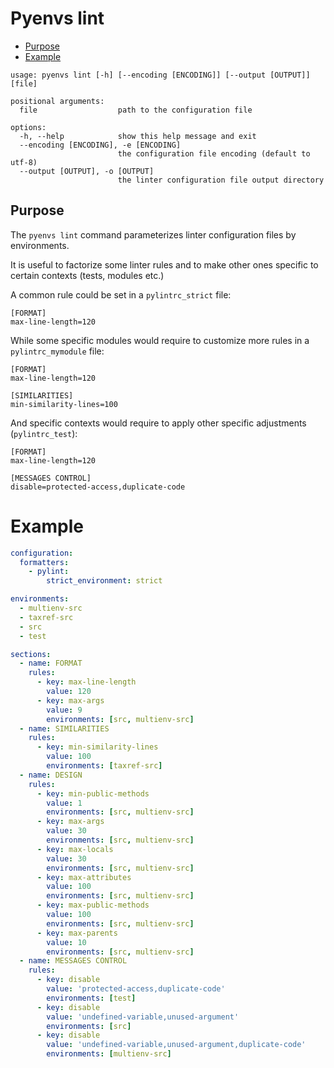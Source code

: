 # Pyenvs lint

* [Purpose](#purpose)
* [Example](#example)

```text
usage: pyenvs lint [-h] [--encoding [ENCODING]] [--output [OUTPUT]] [file]

positional arguments:
  file                  path to the configuration file

options:
  -h, --help            show this help message and exit
  --encoding [ENCODING], -e [ENCODING]
                        the configuration file encoding (default to utf-8)
  --output [OUTPUT], -o [OUTPUT]
                        the linter configuration file output directory
```

## Purpose

The `pyenvs lint` command parameterizes linter configuration files by environments.

It is useful to factorize some linter rules and to make other ones specific to certain contexts (tests, modules etc.)

A common rule could be set in a `pylintrc_strict` file:

```editorconfig
[FORMAT]
max-line-length=120
```

While some specific modules would require to customize more rules in a `pylintrc_mymodule` file:

```editorconfig
[FORMAT]
max-line-length=120

[SIMILARITIES]
min-similarity-lines=100
```

And specific contexts would require to apply other specific adjustments (`pylintrc_test`):

```editorconfig
[FORMAT]
max-line-length=120

[MESSAGES CONTROL]
disable=protected-access,duplicate-code
```

# Example

```yml
configuration:
  formatters:
    - pylint:
        strict_environment: strict

environments:
  - multienv-src
  - taxref-src
  - src
  - test

sections:
  - name: FORMAT
    rules:
      - key: max-line-length
        value: 120
      - key: max-args
        value: 9
        environments: [src, multienv-src]
  - name: SIMILARITIES
    rules:
      - key: min-similarity-lines
        value: 100
        environments: [taxref-src]
  - name: DESIGN
    rules:
      - key: min-public-methods
        value: 1
        environments: [src, multienv-src]
      - key: max-args
        value: 30
        environments: [src, multienv-src]
      - key: max-locals
        value: 30
        environments: [src, multienv-src]
      - key: max-attributes
        value: 100
        environments: [src, multienv-src]
      - key: max-public-methods
        value: 100
        environments: [src, multienv-src]
      - key: max-parents
        value: 10
        environments: [src, multienv-src]
  - name: MESSAGES CONTROL
    rules:
      - key: disable
        value: 'protected-access,duplicate-code'
        environments: [test]
      - key: disable
        value: 'undefined-variable,unused-argument'
        environments: [src]
      - key: disable
        value: 'undefined-variable,unused-argument,duplicate-code'
        environments: [multienv-src]
```
